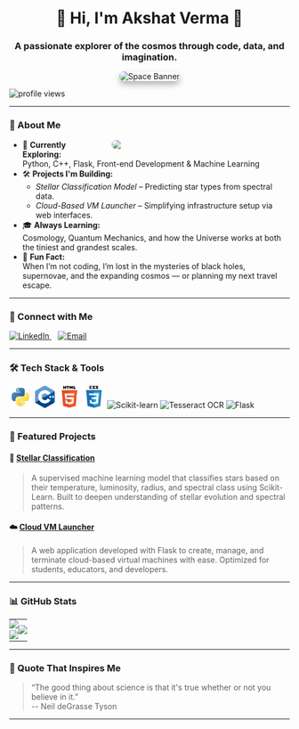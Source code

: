 <h1 align="center">🚀 Hi, I'm Akshat Verma 👋</h1>

<h3 align="center">A passionate explorer of the cosmos through code, data, and imagination.</h3>

<div align="center">
    <img src="https://t4.ftcdn.net/jpg/09/19/26/15/360_F_919261584_kC6Auv63lauhMYp5p2BuXJNaLzYABxuM.jpg" alt="Space Banner" width="1100" style="border-radius: 12px; box-shadow: 0 6px 12px rgba(0,0,0,0.3);"/>
</div>

<p align="left">
  <img src="https://komarev.com/ghpvc/?username=Akshat17400560&label=Profile%20views&color=0e75b6&style=flat" alt="profile views" />
</p>

---

### 🌌 About Me

<img align="right" src="https://media.giphy.com/media/3o7btPCcdNniyf0ArS/giphy.gif" width="320" style="border-radius: 12px; margin-left: 15px;"/>

- 🔭 **Currently Exploring:**  
  Python, C++, Flask, Front-end Development & Machine Learning  
- 🛠️ **Projects I'm Building:**  
  - *Stellar Classification Model* – Predicting star types from spectral data.  
  - *Cloud-Based VM Launcher* – Simplifying infrastructure setup via web interfaces.  
- 🎓 **Always Learning:**  
  Cosmology, Quantum Mechanics, and how the Universe works at both the tiniest and grandest scales.  
- 🌠 **Fun Fact:**  
  When I’m not coding, I’m lost in the mysteries of black holes, supernovae, and the expanding cosmos — or planning my next travel escape.

---

### 🔗 Connect with Me

<p align="left">
  <a href="https://www.linkedin.com/in/akshat-verma-1ab99b223/" target="_blank">
    <img src="https://cdn-icons-png.flaticon.com/512/174/174857.png" alt="LinkedIn" height="30" width="30"/>
  </a>
  &nbsp;&nbsp;
  <a href="mailto:akshatverma2708@gmail.com" target="_blank">
    <img src="https://cdn-icons-png.flaticon.com/512/732/732200.png" alt="Email" height="30" width="30"/>
  </a>
</p>

---

### 🛠️ Tech Stack & Tools

<p>
  <img src="https://raw.githubusercontent.com/devicons/devicon/master/icons/python/python-original.svg" width="40" alt="Python"/>
  <img src="https://raw.githubusercontent.com/devicons/devicon/master/icons/cplusplus/cplusplus-original.svg" width="40" alt="C++"/>
  <img src="https://raw.githubusercontent.com/devicons/devicon/master/icons/html5/html5-original-wordmark.svg" width="40" alt="HTML"/>
  <img src="https://raw.githubusercontent.com/devicons/devicon/master/icons/css3/css3-original-wordmark.svg" width="40" alt="CSS"/>
  <img src="https://scikit-learn.org/stable/_static/scikit-learn-logo-small.png" width="90" alt="Scikit-learn"/>
  <img src="https://www.outsystems.com/Forge_CW/_image.aspx/Q8LvY--6WakOw9afDCuuGfyi8SnPCgmeaGDl3TZaUx4=/tesseractocr-2023-01-04%2000-00-00-2025-03-12%2014-11-47" width="40" alt="Tesseract OCR"/>
  <img src="https://encrypted-tbn0.gstatic.com/images?q=tbn:ANd9GcQyr0PCnTjl_fdos4TNpbfkDMlXkGlLeZ5hKA&s" width="60" alt="Flask"/>
</p>

---

### 🌟 Featured Projects

#### 🚀 [Stellar Classification](https://github.com/Akshat17400560/Space-Science-Projects-Akshat-Verma)
> A supervised machine learning model that classifies stars based on their temperature, luminosity, radius, and spectral class using Scikit-Learn. Built to deepen understanding of stellar evolution and spectral patterns.

#### ☁️ [Cloud VM Launcher](https://github.com/your-username/cloud-vm-launcher)
> A web application developed with Flask to create, manage, and terminate cloud-based virtual machines with ease. Optimized for students, educators, and developers.

---

### 📊 GitHub Stats

<div align="center">
  <table cellspacing="0" cellpadding="0" style="border: none;">
    <tr>
      <td style="padding: 0;">
        <img src="https://github-readme-stats.vercel.app/api?username=Akshat17400560&show_icons=true&theme=default&border_radius=12&hide_border=true" height="250" />
      </td>
      <td style="padding: 0;" rowspan="2">
        <img src="https://github-readme-stats.vercel.app/api/top-langs?username=Akshat17400560&layout=compact&border_radius=12&hide_border=true" height="310" />
      </td>
    </tr>
    <tr>
      <td style="padding: 0; background-color: white;">
        <img src="https://github-readme-streak-stats.herokuapp.com/?user=Akshat17400560&hide_border=true" height="250"/>
      </td>
    </tr>
  </table>
</div>






---

### 🌠 Quote That Inspires Me

> “The good thing about science is that it's true whether or not you believe in it.”  
> -- Neil deGrasse Tyson

---

